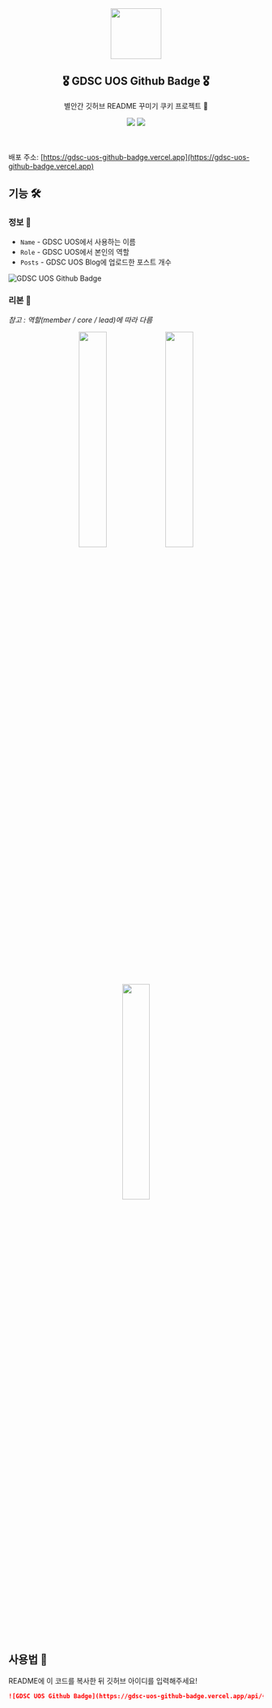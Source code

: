 <div align="center">
    <img src="https://i.imgur.com/K1GaoJB.png" width="100" />
    <h2> 🎖️ GDSC UOS Github Badge 🎖️ </h2>
    <p>
        별안간 깃허브 README 꾸미기 쿠키 프로젝트 🍪
    </p>
    <img src="https://hits.seeyoufarm.com/api/count/incr/badge.svg?url=https%3A%2F%2Fgithub.com%2FLeeMir%2Fgdsc-uos-github-badge&count_bg=%236166B3&title_bg=%23555555&icon=googlekeep.svg&icon_color=%23E7E7E7&title=hits&edge_flat=false" />
    <img src="https://img.shields.io/github/stars/LeeMir/gdsc-uos-github-badge?style=flat&label=star" />
</div>

<br />
<br />

배포 주소: [https://gdsc-uos-github-badge.vercel.app](https://gdsc-uos-github-badge.vercel.app)

## 기능 🛠️

### 정보 💁

- `Name` - GDSC UOS에서 사용하는 이름
- `Role` - GDSC UOS에서 본인의 역할
- `Posts` - GDSC UOS Blog에 업로드한 포스트 개수

![GDSC UOS Github Badge](https://gdsc-uos-github-badge.vercel.app/api/leemir)

### 리본 🎀

_참고 : 역할(member / core / lead)에 따라 다름_

<div align="center" width="100%">
    <img src="https://i.imgur.com/5Hr0zth.png" width="33%" />
    <img src="https://i.imgur.com/2AFMO0x.png" width="33%" />
    <img src="https://i.imgur.com/Iz1CGgE.png" width="33%" />
</div>

## 사용법 🏃

README에 이 코드를 복사한 뒤 깃허브 아이디를 입력해주세요!

```markdown
![GDSC UOS Github Badge](https://gdsc-uos-github-badge.vercel.app/api/{github_id})
```
